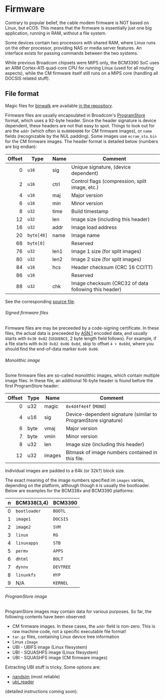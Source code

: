 Firmware
========

Contrary to popular belief, the cable modem firmware is NOT based on Linux, but eCOS. This means that the
firmware is essentially just one big application, running in RAM, without a file system.

Some devices contain two processors with shared RAM, where Linux runs on the other processor, providing
NAS or media server features. An interface exists for passing commands between the two systems.

While previous Broadcom chipsets were MIPS only, the BCM3390 SoC uses an ARM Cortex-A15 quad-core
CPU for running Linux (used for all routing aspects), while the CM firmware itself still runs on a
MIPS core (handling all DOCSIS related stuff).

## File format

Magic files for [binwalk](https://github.com/OSPG/binwalk) are available
[in the repository](https://github.com/jclehner/bcm2-utils/tree/master/misc).

Firmware files are usually encapsulated in Broadcom's [ProgramStore](https://github.com/Broadcom/aeolus/tree/master/ProgramStore) format,
which uses a 92-byte header. Since
the header signature is device dependent, these headers are not that easy
to spot. Things to look out for are the `addr` (which often
is `0x80004000` for CM firmware images), or `name` fields (recognizable
by the NUL padding). Some images use `ecram_sto.bin` for the CM firmware
images. The header format is detailed below (numbers are big endian):

| Offset | Type     | Name | Comment                                     |
|-------:|----------|------|---------------------------------------------|
| 0      | `u16`    | sig  | Unique signature, (device dependent)        |
| 2      | `u16`    | ctrl | Control flags (compression, split image, etc.)|
| 4      | `u16`    | maj  | Major version |
| 6      | `u16`    | min  | Minor version |
| 8      | `u32`    | time | Build timestamp |
| 12     | `u32`    | len  | Image size (including this header) |
| 16     | `u32`    | addr | Image load address |
| 20     |`byte[48]`| name | Image name |
| 68     |`byte[8] `|      | Reserved |
| 76     | `u32`    | len1 | Image 1 size (for split images) |
| 80     | `u32`    | len2 | Image 2 size (for split images) |
| 84     | `u16`    | hcs  | Header checksum (CRC 16 CCITT)  |
| 86     | `u16`    |      | Reserved |
| 88     | `u32`    | chk  | Image checksum (CRC32 of data following this header) |

See the corresponding [source file](https://github.com/Broadcom/aeolus/blob/master/ProgramStore/ProgramStore.h).


###### Signed firmware files

Firmware files are may be preceeded by a code-signing certificate. In these files,
the actual data is preceeded by [ASN.1](https://en.wikipedia.org/wiki/Abstract_Syntax_Notation_One) encoded data,
and usually starts with `0x30 0x82` (`SEQUENCE`, 2 byte length field follows). For example, if a file starts
with `0x30 0x82 0x06 0x0d`, skip to offset `4 + 0x60d`, where you should find the end-of-data marker `0x00 0x00`.

###### Monolithic image

Some firmware files are so-called monolithic images, which contain multiple image files. In these file, an additional
16-byte header is found before the first ProgramStore header:

| Offset | Type     | Name  | Comment                                     |
|-------:|----------|-------|---------------------------------------------|
| 0      | u32      | magic | `0x4d4f4e4f` (`MONO`)                       |
| 4      | u16      | sig   | Device-dependent signature (similar to ProgramStore signature) |
| 6      | byte     | vmaj  | Major version                               |
| 7      | byte     | vmin  | Minor version
| 8      | u32      | len   | Image size (including this header)          |
| 12     | u32      | images| Bitmask of image numbers contained in this file. |

Individual images are padded to a 64k (or 32k?) block size.

The exact meaning of the image numbers specified im `images` varies, depending
on the platform, although though `0` is usually the bootloader. Below are
examples for the BCM338x and BCM3390 platforms:

| n      | BCM338{3,4}   | BCM3390   |
|-------:|---------------|-----------|
| 0      | `bootloader`  | `BOOTL`   |
| 1      | `image1`      | `DOCSIS`  |
| 2      | `image2`      | `SVM`     |
| 3      | `linux`       | `RG`      |
| 4      | `linuxapps`   | `STB`     |
| 5      | `permv`       | `APPS`    |
| 6      | `dhtml`       | `BOLT`    |
| 7      | `dynnv`       | `DEVTREE` |
| 8      | `linuxkfs`    | `HYP`     |
| 9      | N/A           | `KERNEL`  |

###### ProgramStore image

ProgramStore images may contain data for various purposes. So far,
the following contents have been observed:

* CM firmware images. In these cases, the `addr` field is non-zero. This is
  raw machine code, not a specific executable file format!
* `tar.gz` files, containing Linux device tree information
* Linux `zImage`
* UBI - UBIFS image (Linux filesystem)
* UBI - SQUASHFS image (Linux filesystem)
* UBI - SQUASHFS image (CM firmware images)

Extracting UBI stuff is tricky. Some options are:

* [nandsim](http://www.linux-mtd.infradead.org/faq/nand.html) (most reliable)
* [ubi_reader](https://github.com/jrspruitt/ubi_reader/blob/master/README.md)

(detailed instructions coming soon).
